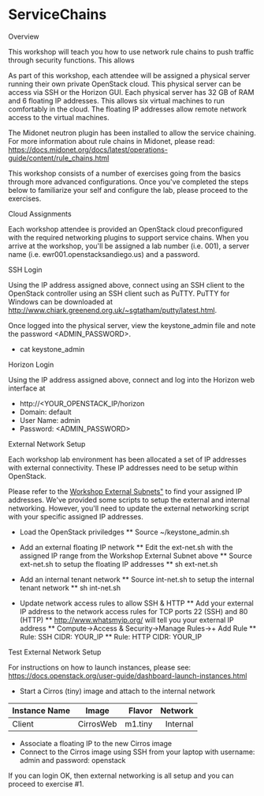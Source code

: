 # ServiceChains

Overview

This workshop will teach you how to use network rule chains to push traffic through security functions. This allows 

As part of this workshop, each attendee will be assigned a physical server running their own private OpenStack cloud. This physical server can be access via SSH or the Horizon GUI. Each physical server has 32 GB of RAM and 6 floating IP addresses. This allows six virtual machines to run comfortably in the cloud. The floating IP addresses allow remote network access to the virtual machines.

The Midonet neutron plugin has been installed to allow the service chaining. For more information about rule chains in Midonet, please read: https://docs.midonet.org/docs/latest/operations-guide/content/rule_chains.html

This workshop consists of a number of exercises going from the basics through more advanced configurations. Once you've completed the steps below to familiarize your self and configure the lab, please proceed to the exercises.

Cloud Assignments

Each workshop attendee is provided an OpenStack cloud preconfigured with the required networking plugins to support service chains. When you arrive at the workshop, you'll be assigned a lab number (i.e. 001), a server name (i.e. ewr001.openstacksandiego.us) and a password.

SSH Login

Using the IP address assigned above, connect using an SSH client to the OpenStack controller using an SSH client such as PuTTY. PuTTY for Windows can be downloaded at http://www.chiark.greenend.org.uk/~sgtatham/putty/latest.html.

Once logged into the physical server, view the keystone_admin file and note the password <ADMIN_PASSWORD>.

* cat keystone_admin

Horizon Login

Using the IP address assigned above, connect and log into the Horizon web interface at
* http://<YOUR_OPENSTACK_IP/horizon
* Domain: default
* User Name: admin
* Password: <ADMIN_PASSWORD>

External Network Setup

Each workshop lab environment has been allocated a set of IP addresses with external connectivity.
These IP addresses need to be setup within OpenStack.

Please refer to the <A HREF="https://github.com/OpenStackSanDiego/ServiceChains/blob/master/Workshop%20External%20Subnets.csv">Workshop External Subnets"</A> to find your assigned IP addresses. We've provided some scripts to setup the external and internal networking. However, you'll need to update the external networking script with your specific assigned IP addresses.

* Load the OpenStack priviledges
** Source ~/keystone_admin.sh

* Add an external floating IP network
** Edit the ext-net.sh with the assigned IP range from the Workshop External Subnet above
** Source ext-net.sh to setup the floating IP addresses
** sh ext-net.sh

* Add an internal tenant network
** Source int-net.sh to setup the internal tenant network
** sh int-net.sh

* Update network access rules to allow SSH & HTTP
** Add your external IP address to the network access rules for TCP ports 22 (SSH) and 80 (HTTP)
** http://www.whatsmyip.org/ will tell you your external IP address
** Compute->Access & Security->Manage Rules->+ Add Rule
** Rule: SSH CIDR: YOUR_IP
** Rule: HTTP CIDR: YOUR_IP

Test External Network Setup

For instructions on how to launch instances, please see:
https://docs.openstack.org/user-guide/dashboard-launch-instances.html

* Start a Cirros (tiny) image and attach to the internal network

| Instance Name | Image         | Flavor  | Network  |
| ------------- |:-------------:| -------:|---------:|
| Client        | CirrosWeb     | m1.tiny | Internal |

* Associate a floating IP to the new Cirros image
* Connect to the Cirros image using SSH from your laptop with username: admin and password: openstack

If you can login OK, then external networking is all setup and you can proceed to exercise #1.


